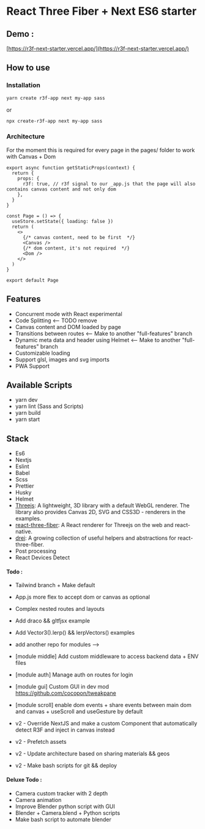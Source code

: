 # React Three Fiber + Next ES6 starter

## Demo :

[https://r3f-next-starter.vercel.app/](https://r3f-next-starter.vercel.app/)

## How to use

### Installation
```bash
yarn create r3f-app next my-app sass
```
or
```bash
npx create-r3f-app next my-app sass
```


### Architecture
For the moment this is required for every page in the pages/ folder to work with Canvas + Dom
```
export async function getStaticProps(context) {
  return {
    props: {
      r3f: true, // r3f signal to our _app.js that the page will also contains canvas content and not only dom
    },
  }
}

const Page = () => {
  useStore.setState({ loading: false })
  return (
    <>
      {/* canvas content, need to be first  */}
      <Canvas />
      {/* dom content, it's not required  */}
      <Dom />
    </>
  )
}

export default Page
```


## Features

- Concurrent mode with React experimental
- Code Splitting <-- TODO remove
- Canvas content and DOM loaded by page
- Transitions between routes <-- Make to another "full-features" branch
- Dynamic meta data and header using Helmet <-- Make to another "full-features" branch
- Customizable loading
- Support glsl, images and svg imports
- PWA Support

## Available Scripts

- yarn dev
- yarn lint (Sass and Scripts)
- yarn build
- yarn start

## Stack

- Es6
- Nextjs
- Eslint
- Babel
- Scss
- Prettier
- Husky
- Helmet
- [Threejs](https://github.com/mrdoob/three.js/): A lightweight, 3D library with a default WebGL renderer. The library also provides Canvas 2D, SVG and CSS3D - renderers in the examples.
- [react-three-fiber](https://github.com/pmndrs/react-three-fiber): A React renderer for Threejs on the web and react-native.
- [drei](https://github.com/pmndrs/drei): A growing collection of useful helpers and abstractions for react-three-fiber.
- Post processing
- React Devices Detect

#### Todo :

- Tailwind branch + Make default
- App.js more flex to accept dom or canvas as optional
- Complex nested routes and layouts
- Add draco && gltfjsx example
- Add Vector3().lerp() && lerpVectors() examples
- add another repo for modules -->
- [module middle] Add custom middleware to access backend data + ENV files
- [module auth] Manage auth on routes for login
- [module gui] Custom GUI in dev mod https://github.com/cocopon/tweakpane
- [module scroll] enable dom events + share events between main dom and canvas + useScroll and useGesture by default

- v2 - Override NextJS and make a custom Component that automatically detect R3F and inject in canvas instead
- v2 - Prefetch assets
- v2 - Update architecture based on sharing materials && geos
- v2 - Make bash scripts for git && deploy

#### Deluxe Todo :

- Camera custom tracker with 2 depth
- Camera animation
- Improve Blender python script with GUI
- Blender + Camera.blend + Python scripts
- Make bash script to automate blender
